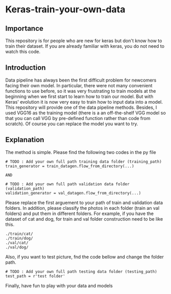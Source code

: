 # Keras-train-your-own-data
## Importance
This repository is for people who are new for keras but don't know how to train their dataset. If you are already familiar with keras, you do not need to watch this code. 

## Introduction
Data pipeline has always been the first difficult problem for newcomers facing their own model. In particular, there were not many convenient functions to use before, so it was very frustrating to train models at the beginning when we first start to learn how to train our model. But with Keras' evolution it is now very easy to train how to input data into a model. This repository will provide one of the data pipeline methods. Besides, I used VGG16 as the training model (there is a an off-the-shelf VGG model so that you can call VGG by pre-defined function rather than code from scratch). Of course you can replace the model you want to try.

## Explanation
The method is simple. Please find the following two codes in the py file

    # TODO : Add your own full path training data folder (training_path)
    train_generator = train_datagen.flow_from_directory(...)
    
    AND
    
    # TODO : Add your own full path validation data folder (validation_path)
    validation_generator = val_datagen.flow_from_directory(...)
Please replace the first arguement to your path of train and validation data folders. In addition, please classify the photos in each folder (train an val folders) and put them in different folders. For example, if you have the dataset of cat and dog, for train and val folder construction need to be like this.

    ./train/cat/
    ./train/dog/
    ./val/cat/
    ./val/dog/
Also, if you want to test picture, fnd the code bellow and change the folder path.

    # TODO : Add your own full path testing data folder (testing_path)
    test_path = r'test folder'
Finally, have fun to play with your data and models
